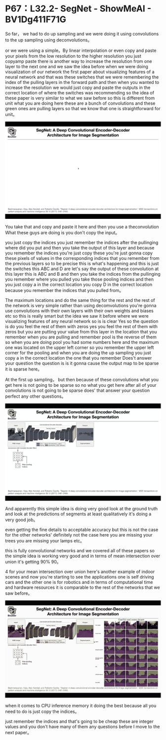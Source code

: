 # P67：L32.2- SegNet - ShowMeAI - BV1Dg411F71G

So far， we had to do up sampling and we were doing it using convolutions to the up sampling using deconvolutions。

 or we were using a simple。By linear interpolation or even copy and paste your pixels from the low resolution to the higher resolution you just copyamp paste there is another way to increase the resolution from one layer to the next one and we saw the idea before when we were doing visualization of our network the first paper about visualizing features of a neural network and that was these switches that we were remembering the index of the pulling layers in the forward path and then when you wanted to increase the resolution we would just copy and paste the outputs in the correct location of where the switches was recommending so the idea of these paper is very similar to what we saw before so this is different from unit what you are doing here these are a bunch of convolutions and these green ones are pulling layers so that we know that one is straightforward for unit。



![](img/101c07d84cc4ec4966f496977480abd3_1.png)

You take that and copy and paste it here and then you use a theconvolution What these guys are doing is you don't copy the input。

 you just copy the indices you just remember the indices after the pullinging where did you put and then you take the output of this layer and because you remember the indices you're just copy these you're just gonna copy these pixels of values in the corresponding indices that you remember from the previous layers so to be precise this is what's happening and this is just the switches this ABC and D are let's say the output of these convolution at this layer this is ABC and B and then you take the indices from the pullinging you remember where you pulled you take those pooling indices and then you just copy a in the correct location you copy D in the correct location because you remember the indices that you pulled from。

The maximum locations and do the same thing for the rest and the rest of the network is very simple rather than using decomvolutions you're gonna use convolutions with their own layers with their own weights and biases etc so this is really smart but the idea we saw it before where we were visualizing features of any neural network so is is clear Yes so the question is do you feel the rest of them with zeros yes you feel the rest of them with zeros but you are putting your value from this layer in the location that you remember when you are pulling and remember pool is the reverse of them so when you are doing pool you had some numbers here and the maximum one was located on the upper left corner so you remember the upper left corner for the pooling and when you are doing the up sampling you just copy a in the correct location the one that you remember Does't answer your question the question is is it gonna cause the output map to be sparse it is sparse here。

At the first up sampling， but then because of these convolutions what you get here is not going to be sparse so no what you get here after all of your convolutions is not going to be sparse does' that answer your question perfect any other questions。



![](img/101c07d84cc4ec4966f496977480abd3_3.png)

And apparently this simple idea is doing very good look at the ground truth and look at the predictions of segments at least qualitatively it's doing a very good job。

 even getting the fine details to acceptable accuracy but this is not the case for the other networks' definitely not the case here you are missing your trees you are missing your lamps etc。

 this is fully convolutional networks and we covered all of these papers so the simple idea is working very good and in terms of mean intersection over union it's getting 90% 90。

4 for your mean intersection over union here's another example of indoor scenes and now you're starting to see the applications one is self driving cars and the other one is for robotics and in terms of computational time and hardware resources it is comparable to the rest of the networks that we saw before。



![](img/101c07d84cc4ec4966f496977480abd3_5.png)

when it comes to CPU inference memory it doing the best because all you need to do is just copy the indices。

 just remember the indices and that's going to be cheap these are integer values and you don't have many of them any questions before I move to the next paper。

